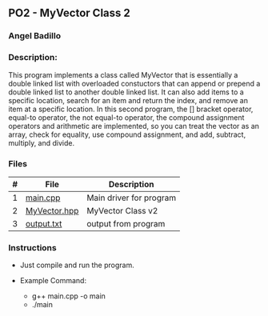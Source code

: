 ## PO2 - MyVector Class 2
### Angel Badillo
### Description:

This program implements a class called MyVector that is essentially
a double linked list with overloaded constuctors that can append
or prepend a double linked list to another double linked list.
It can also add items to a specific location, search for an item
and return the index, and remove an item at a specific location.
In this second program, the [] bracket operator, equal-to operator,
the not equal-to operator, the compound assignment operators and 
arithmetic are implemented, so you can treat the vector as an array,
check for equality, use compound assignment, and add, subtract,
multiply, and divide.

### Files

|   #   | File                         | Description             |
| :---: | ---------------------------- | ----------------------- |
|   1   | [main.cpp](main.cpp)         | Main driver for program |
|   2   | [MyVector.hpp](MyVector.hpp) | MyVector Class v2       |
|   3   | [output.txt](output.txt)     | output from program     |


### Instructions

- Just compile and run the program.

- Example Command:
  - g++ main.cpp -o main
  - ./main